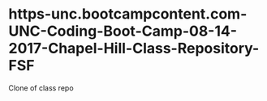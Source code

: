 # https-unc.bootcampcontent.com-UNC-Coding-Boot-Camp-08-14-2017-Chapel-Hill-Class-Repository-FSF
Clone of class repo
